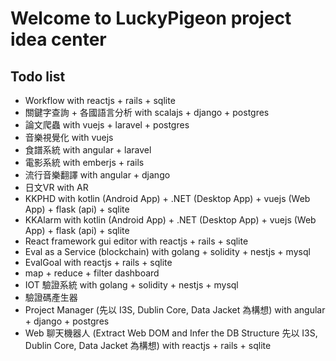 # Welcome to LuckyPigeon project idea center
## Todo list
* Workflow with reactjs + rails + sqlite
* 關鍵字查詢 + 各國語言分析 with scalajs + django + postgres
* 論文爬蟲 with vuejs + laravel + postgres
* 音樂視覺化 with vuejs
* 食譜系統 with angular + laravel
* 電影系統 with emberjs + rails
* 流行音樂翻譯 with angular + django
* 日文VR with AR
* KKPHD with kotlin (Android App) + .NET (Desktop App) + vuejs (Web App) + flask (api) + sqlite
* KKAlarm with kotlin (Android App) + .NET (Desktop App) + vuejs (Web App) + flask (api) + sqlite
* React framework gui editor with reactjs + rails + sqlite
* Eval as a Service (blockchain) with golang + solidity + nestjs + mysql
* EvalGoal with reactjs + rails + sqlite
* map + reduce + filter dashboard
* IOT 驗證系統 with golang + solidity + nestjs + mysql
* 驗證碼產生器
* Project Manager (先以 I3S, Dublin Core, Data Jacket 為構想) with angular + django + postgres
* Web 聊天機器人 (Extract Web DOM and Infer the DB Structure 先以 I3S, Dublin Core, Data Jacket 為構想) with reactjs + rails + sqlite
